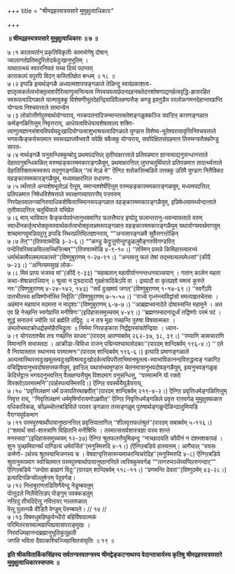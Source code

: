 +++
title = "श्रीमद्रहस्यत्रयसारे मुमुक्षुत्वाधिकारः"

+++


**॥ श्रीमद्रहस्यत्रयसारे मुमुक्षुत्वाधिकारः ॥ ७ ॥**

७।१ कालावर्तान् प्रकृतिविकृतीः कामभोगेषु दोषान्  
ज्वालागर्तप्रतिमदुरितोदर्कदुःखानुभूतिम् ।  
याथातत्थ्यं स्वपरनियतं यच्च दिव्यं पदन्तत्  
काराकल्पं वपुरपि विदन् कस्तितिक्षेत बन्धम् ॥ १८ ॥  
७।२ इप्पडि इव्वर्थङ्गळै अध्यात्मशास्त्रङ्गळाले तॆळिन्दु स्वयंप्रकाशत्व-ज्ञातृत्वकर्तत्वभोक्तृत्वशरीरित्वाणुत्वनित्यत्व निरवयवत्वछेदनदहनक्लेदनशोषणाद्यनर्हत्ववृद्धि-ह्रासरहित स्वरूपत्वादिगळाले यात्मावुक्कु विशेषणीभूतदेहन्द्रियादिवैलक्ष्ण्यत्तैक् कण्डु इवऩुडैय परलोकगमनदेहान्तरप्राप्ति योग्यत्व निश्चयत्ताले सामान्येन  
७।३ लोकोत्तीर्णपुरुषार्थयोग्यराय्, नरकपतनादिजन्मान्तरक्लेशङ्गळुक्कञ्जि यवऱ्ऱिऩ् कारणङ्गळाऩ कर्मङ्गळिऩिऩ्ऱुम् निवृत्तराय्, आधेयत्वविधेयत्वशेषत्वाल्प शक्ति-त्वाणुत्वज्ञानसंशयविपर्ययदुःखादियोग्यत्वाशुभाश्रयत्वादिगळाले युण्डाऩ विशेष्य-भूतेश्वरव्यावृत्तिनिश्चयत्ताले भगवत्कैङ्कर्यरूपमाऩ स्वरूपप्राप्तवैभवत्तै यपेक्षि क्कैक्कु योग्यराय्, सर्वापेक्षितसंग्रहमाऩ तिरुमन्त्रत्तैक्कॊण्डु सारत-  
७।४ मार्थङ्गळै यनुसन्धिक्कुम्बोदु प्रथमपदत्तिल् तृतीयाक्षरत्ताले प्रतिपन्नमाऩ ज्ञानत्वाद्यनुसन्धानत्ताले देहतदनुबन्धिकळिल् वरुमहङ्कारममकारङ्गळैयुम्, प्रथमाक्षरत्तिल् लुप्तचतुर्थियाले प्रतिपन्नमाऩ तादर्त्थ्यत्ताले देहातिरिक्तात्मस्वरूप तद्गुणङ्गळिल् ‘‘त्वं मेऽहं मे’’ ऎऩ्गिऱ श्लोकत्तिऩ्बडिये तऩक्कु उरिमै युण्डाग निऩैक्किऱ वहङ्कारममकारङ्गळैयुम्, मध्यमाक्षरत्तिल वधारणा-  
७।५ र्त्थंत्ताले अन्यशेषभूतोऽहं ऎऩ्ऱुम्, ममान्यश्शेषीऎऩ्ऱुम् वरुमहङ्कारममकारङ्गळयुम्, मध्यमपदत्तिल् प्रतिपन्नमाऩ निषेधविशेषत्ताले स्वरक्षणव्यापारत्तैप् पऱ्ऱवरुम् निरपेक्षस्वातन्त्र्यनिरुपाधिकशेषित्वाभिमानरूपङ्गळाऩ वहङ्कारममकारङ्गळैयुम्, इन्निषेधसामर्थ्यन्दऩ्ऩाले तृतीयपदत्तिल् चतुर्थियाले यभिप्रेत  
७।६ माय् भावियाऩ कैङ्कर्यपर्यन्तानुभवमागिऱ फलत्तैप्पऱ्ऱ इप्पोदु फलान्तरानु-भवन्यायत्ताले वरुम् स्वाधीनकर्तृत्वभोक्तृत्वस्वार्थकर्तत्वभोक्तृत्वभ्रमरूपङ्गळाऩ वहङ्कारममकारङ्गळैयुम् यथायोग्यमार्थमागवुम् शाब्दमागवुमडियऱुत्तु इप्पडि स्थिरप्रतिष्ठितज्ञानराय्, “”अऱ्पसारङ्गळवै सुवैत्तगऩ्ऱॊऴिन्  
७।७ तेऩ्””(तिरुवाय्मॊऴि ३-२-६।) “”कण्डु केट्टुऱ्ऱुमोन्दुण्डुऴलुमैङ्गरुविगण्डविऩ् पन्दॆरिवरियवळविल्लाच्चिऱ्ऱिऩ्बम्””(तिरुवाय्मॊऴि ४-९-१०।) ‘‘तस्मिन् प्रसन्ने किमिहास्त्यलभ्यं धर्मार्थकामैरलमल्पकास्ते’’(विष्णुबुराणम् १-२७-९१।) ‘‘अन्तवत्तु फलं तेषां तद्भवत्यल्पमेधसां’’(कीदै ७-२३।) ‘‘अनित्यमसुखं लोक-  
७।८ मिमं प्राप्य भजस्व मां’’(कीदै ९-३३) ‘‘महाबलान् महावीर्याननन्तधनसञ्चयान् । गतान् कालेन महता कथा-शेषान्नराधिपान् ॥ श्रुत्वा न पुत्रदारादौ गृहक्षेत्रादिकेऽपि वा । द्रव्यादौ वा कृतप्रज्ञो ममत्वं कुरुते नरः’’(विष्णुबुराणम् ४-२४-१४२, १४३) ‘‘सर्वं दुःखमयं जगत्’’(विष्णुबुराणम् १-१७-६९।) ‘‘स्वर्गेऽपि पातभीतस्य क्षयिष्णोर्नास्ति निर्वृतिः’’(विष्णुबुराणम् ७-५-५०।) ‘‘राज्ये गृध्नन्त्यविद्वांसो ममत्वाहृतचेतसः । अहंमान महापान मदमत्ता न मादृशाः’’(विष्णुबुराणम् ६-७-७।) ‘‘आब्रह्मभवनादेते दोषास्सन्ति महामुने । अत एव हि नेच्छन्ति स्वर्गप्राप्तिं मनीषिणः’’(इदिहाससमुच्चयम् ४-४९।) ‘‘ब्रह्मणस्सदनादूर्ध्वं तद्विष्णोः परमं पदं । शुद्धं सनातनं ज्योतिः परं ब्रह्मेति तद्विदुः ॥ न तत्र मूढा गच्छन्ति पुरुषा विषयात्मकाः । डंभलोभमदक्रोधद्रोहमोहैरभिद्रुताः ॥ निर्ममा निरहङ्कारा निर्द्वंद्वास्संयतेन्द्रियाः । ध्यान-  
७।९ योगरताश्चैव तत्र गच्छन्ति साधवः’’(पारदम् आरण्यबर्वम् २६२-३७, ३८, ३९।) ‘‘रम्याणि कामचाराणि विमानानि सभास्तदा । आक्रीडा-विविधा राजन् पद्मिन्यश्चामलोदकाः’’(पारदम् शान्दिबर्वम् १९६-४।) ‘‘ एते वै निरयास्तात स्थानस्य परमात्मनः’’(पारदम् शान्दिबर्वम् १९६-६।) इत्यादि प्रमाणङ्गळाले अल्पत्वास्थिरत्वदुःखमूलत्वदुःखमिश्रत्वदुःखोदर्कत्वविपरीताभिमानमूलत्व-स्वाभाविकानन्दविरुद्धत्वङ् गळागिऱ वचिद्विषयानुभवदोषसप्तकत्तैयुम्, इवऱ्ऱिल् यथासंभवमुण्डाऩ चेतनमात्रानुभवदोषङ्गळैयुम्, इव्वनुभवङ्गळुक् कॆदिर्त्तट्टाऩ भगवदनुभवत्तिऩ् वैलक्षण्यत्तैयुम् विशदमाग वनुसन्धित्तु, ‘‘परमात्मनि यो रक्तो विरक्तोऽपरमात्मनि’’(पार्हस्पत्यस्मिरुदि।) ऎऩ्गिऱ ववस्थैयैयुडैयराय्,  
७।१० ‘‘प्रवृत्तिलक्षणं धर्मं प्रजापतिरथाब्रवीत्’’(पारदम् शान्दिबर्वम् २१९-४-२।) ऎऩ्गिऱ प्रवृत्तिधर्मङ्गळिऩिऩ्ऱुम् निवृत्त राय्, ‘‘निवृत्तिलक्षणं धर्ममृषिर्नारायणोऽब्रवीत्’’ ऎऩ्गिऱ निवृत्तिधर्मङ्गळिले प्रवृत्त राऩवर्गळ् मुमुक्षुक्कळाऩ वधिकारिकळ्, कीऴ्च्चॊऩ्ऩबडियिले परावर ङ्गळाऩ तत्त्वङ्गळुम् पुरुषार्थङ्गळुन्दॆळिन्दालुमिप्पडि वैराग्यपूर्वकमाग  
७।११ परमपुरुषार्थोपायानुष्ठानत्तिल् प्रवृत्तियाऩागिल् ‘‘शीलवृत्तफलंश्रुतं’’(पारदम् सबाबर्वम् ५-११६।) (‘‘शमार्थं सर्वा-शास्त्राणि विहितानि मनीषिभिः । तस्मात्ससर्वशास्त्रज्ञा यस्य शान्तं मनस्सदा’’(इदिहाससमुच्चयम् १२-३७) ऎऩ्गिऱ श्रुतफलत्तैयुमिऴन्दु ‘‘नाच्छादयति कौपीनं न दंशमशकापहं । शुनः पुच्छमिवानर्थं पाण्डित्यं धर्मवर्जितं’’(मनुस्मिरुदि ४-१।) (ऎऩ्गिऱबडिये हास्यऩाम्। आगैयाल् ‘‘वयसः कर्मणो- ऽर्थस्य श्रुतस्याभिजनस्य च । वेषवाग्वृत्तिसारूप्यमाचरन्विचरेदिह’’(मनुस्मिरुदि ४-८) ऎऩ्गिऱबडिये श्रुतानुरूपमाग स्वोचितमाऩ परमपुरुषार्थापायानुष्ठानत्तिले त्वरिक्कुमवर्गळ् “”तऩ्गरुमञ्जॆय्यप्पिऱरुगन्दार्”” ऎऩ्गिऱबडिये ‘‘तन्देवा ब्राह्मणं विदुः’’(पारदम् शान्दिबर्वम् ११८-११।) ‘‘प्रणमन्ति देवता’’(विष्णुदर्मम् ४३-२८।) इत्यादिगळिऱ्सॊल्लुमेऱ्ऱम् पॆऱुवर्गळ्।  
७।१२ निऩ्ऱबुराणऩडियिणैयेन्दु नॆडुम्बयऩुम्  
पॊऩ्ऱुदले निलैयॆऩ्ऱिडप् पॊङ्गुम् पवक्कडलुम्  
नऩ्ऱिदु तीयदिदॆऩ्ऱु नविऩ्ऱवर् नल्लरुळाल्  
वॆऩ्ऱु पुलऩ्गळै वीडिऩै वेण्डुम् पॆरुम्बयऩे। // १४ //  
७।१३ विषमधुबहिष्कुर्वन्धीरो बहिर्विषयात्मकं  
परिमितरसस्वात्मप्राप्तिप्रयासपराङ्मुखः ।  
निरवधिमहानन्दब्रह्मानुभूतिकुतूहली  
जगति भविता दैवात्कश्चिज्जिहासितसंसृतिः ॥ १९ ॥

**इति श्रीकवितार्किकसिंहस्य सर्वतन्त्रस्वतन्त्रस्य श्रीमद्वेङ्कटनाथस्य वेदान्ताचार्यस्य कृतिषु श्रीमद्रहस्यत्रयसारे मुमुक्षुत्वाधिकारस्सप्तमः ॥**

